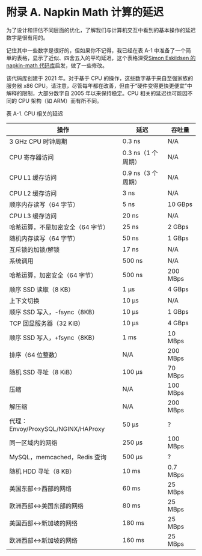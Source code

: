 # 附录 A. Napkin Math 计算的延迟

为了设计和评估不同层面的优化，了解我们与计算机交互中看到的基本操作的延迟数字是很有用的。

记住其中一些数字是很好的，但如果你不记得，我已经在表 A-1 中准备了一个简单的表格，显示了近似、四舍五入的平均延迟，这个表格深受[Simon Eskildsen 的 napkin-math 代码库](https://oreil.ly/yXLnn)启发，做了一些修改。

该代码库创建于 2021 年。对于基于 CPU 的操作，这些数字基于来自至强家族的服务器 x86 CPU。请注意，尽管每年都在改善，但由于“硬件变得更快更便宜”中解释的限制，大部分数字自 2005 年以来保持稳定。CPU 相关的延迟也可能因不同的 CPU 架构（如 ARM）而有所不同。

表 A-1. CPU 相关的延迟

| 操作 | 延迟 | 吞吐量 |
| --- | --- | --- |
| 3 GHz CPU 时钟周期 | 0.3 ns | N/A |
| CPU 寄存器访问 | 0.3 ns（1 个周期） | N/A |
| CPU L1 缓存访问 | 0.9 ns（3 个周期） | N/A |
| CPU L2 缓存访问 | 3 ns | N/A |
| 顺序内存读写（64 字节） | 5 ns | 10 GBps |
| CPU L3 缓存访问 | 20 ns | N/A |
| 哈希运算，不是加密安全（64 字节） | 25 ns | 2 GBps |
| 随机内存读写（64 字节） | 50 ns | 1 GBps |
| 互斥锁的加锁/解锁 | 17 ns | N/A |
| 系统调用 | 500 ns | N/A |
| 哈希运算，加密安全（64 字节） | 500 ns | 200 MBps |
| 顺序 SSD 读取（8 KB） | 1 μs | 4 GBps |
| 上下文切换 | 10 μs | N/A |
| 顺序 SSD 写入，-fsync（8KB） | 10 μs | 1 GBps |
| TCP 回显服务器（32 KiB） | 10 μs | 4 GBps |
| 顺序 SSD 写入，+fsync（8KB） | 1 ms | 10 MBps |
| 排序（64 位整数） | N/A | 200 MBps |
| 随机 SSD 寻址（8 KiB） | 100 μs | 70 MBps |
| 压缩 | N/A | 100 MBps |
| 解压缩 | N/A | 200 MBps |
| 代理：Envoy/ProxySQL/NGINX/HAProxy | 50 μs | ? |
| 同一区域内的网络 | 250 μs | 100 MBps |
| MySQL，memcached，Redis 查询 | 500 μs | ? |
| 随机 HDD 寻址（8 KB） | 10 ms | 0.7 MBps |
| 美国东部↔西部的网络 | 60 ms | 25 MBps |
| 欧洲西部↔美国东部的网络 | 80 ms | 25 MBps |
| 美国西部↔新加坡的网络 | 180 ms | 25 MBps |
| 欧洲西部↔新加坡的网络 | 160 ms | 25 MBps |
